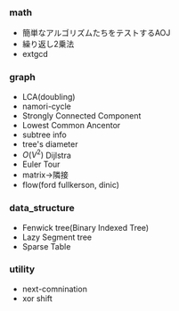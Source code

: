 ### math
- 簡単なアルゴリズムたちをテストするAOJ
- 繰り返し2乗法
- extgcd

### graph
- LCA(doubling)
- namori-cycle
- Strongly Connected Component
- Lowest Common Ancentor
- subtree info
- tree's diameter
- $O(V^2)$ Dijlstra
- Euler Tour
- matrix->隣接
- flow(ford fullkerson, dinic)

### data_structure
- Fenwick tree(Binary Indexed Tree)
- Lazy Segment tree
- Sparse Table

### utility
- next-comnination
- xor shift
